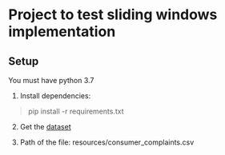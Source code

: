 # Project to test sliding windows implementation

## Setup
You must have python 3.7

1. Install dependencies:
> pip install -r requirements.txt


2. Get the [dataset](https://www.kaggle.com/datasets/kaggle/us-consumer-finance-complaints)

3. Path of the file: resources/consumer_complaints.csv
